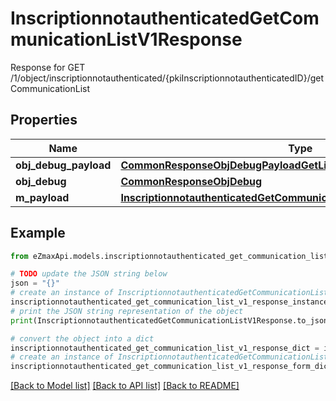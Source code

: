 # InscriptionnotauthenticatedGetCommunicationListV1Response

Response for GET /1/object/inscriptionnotauthenticated/{pkiInscriptionnotauthenticatedID}/getCommunicationList

## Properties

Name | Type | Description | Notes
------------ | ------------- | ------------- | -------------
**obj_debug_payload** | [**CommonResponseObjDebugPayloadGetList**](CommonResponseObjDebugPayloadGetList.md) |  | 
**obj_debug** | [**CommonResponseObjDebug**](CommonResponseObjDebug.md) |  | [optional] 
**m_payload** | [**InscriptionnotauthenticatedGetCommunicationListV1ResponseMPayload**](InscriptionnotauthenticatedGetCommunicationListV1ResponseMPayload.md) |  | 

## Example

```python
from eZmaxApi.models.inscriptionnotauthenticated_get_communication_list_v1_response import InscriptionnotauthenticatedGetCommunicationListV1Response

# TODO update the JSON string below
json = "{}"
# create an instance of InscriptionnotauthenticatedGetCommunicationListV1Response from a JSON string
inscriptionnotauthenticated_get_communication_list_v1_response_instance = InscriptionnotauthenticatedGetCommunicationListV1Response.from_json(json)
# print the JSON string representation of the object
print(InscriptionnotauthenticatedGetCommunicationListV1Response.to_json())

# convert the object into a dict
inscriptionnotauthenticated_get_communication_list_v1_response_dict = inscriptionnotauthenticated_get_communication_list_v1_response_instance.to_dict()
# create an instance of InscriptionnotauthenticatedGetCommunicationListV1Response from a dict
inscriptionnotauthenticated_get_communication_list_v1_response_form_dict = inscriptionnotauthenticated_get_communication_list_v1_response.from_dict(inscriptionnotauthenticated_get_communication_list_v1_response_dict)
```
[[Back to Model list]](../README.md#documentation-for-models) [[Back to API list]](../README.md#documentation-for-api-endpoints) [[Back to README]](../README.md)


